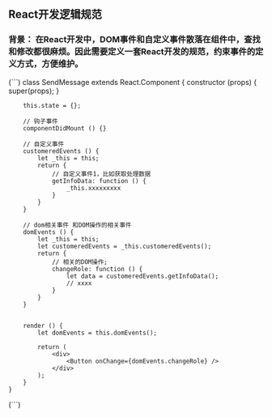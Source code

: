 ## React开发逻辑规范

### 背景： 在React开发中，DOM事件和自定义事件散落在组件中，查找和修改都很麻烦。因此需要定义一套React开发的规范，约束事件的定义方式，方便维护。

(```)
    class SendMessage extends  React.Component {
        constructor (props) {
            super(props);
        }
        
        this.state = {};
        
        // 钩子事件
        componentDidMount () {}
        
        // 自定义事件 
        customeredEvents () {
            let _this = this;
            return {
                // 自定义事件1，比如获取处理数据
                getInfoData: function () {
                    _this.xxxxxxxxx
                }
            }
        }
        
        // dom相关事件 和DOM操作的相关事件
        domEvents () {
            let _this = this;
            let customeredEvents = _this.customeredEvents();
            return {
                // 相关的DOM操作;
                changeRole: function () {
                    let data = customeredEvents.getInfoData();
                    // xxxx
                }
            }
        }
        
        
        render () {
            let domEvents = this.domEvents();
            
            return (
                <div>
                    <Button onChange={domEvents.changeRole} />
                </div>
            );
        }
    }
(```)


